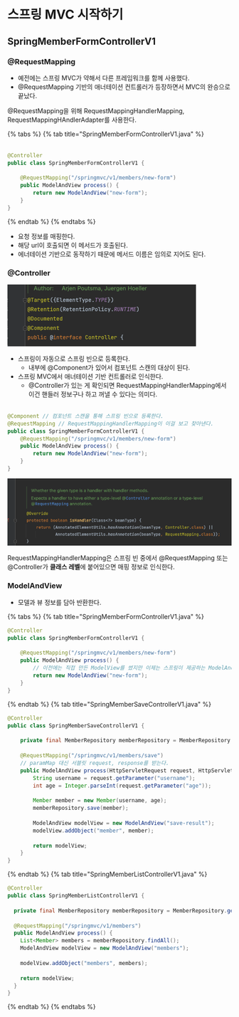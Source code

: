 # 스프링 MVC 시작하기

## SpringMemberFormControllerV1

### @RequestMapping

- 예전에는 스프링 MVC가 약해서 다른 프레임워크를 함께 사용했다.
- @RequestMapping 기반의 애너테이션 컨트롤러가 등장하면서 MVC의 완승으로 끝났다.

@RequestMapping을 위해 RequestMappingHandlerMapping, RequestMappingHAndlerAdapter를 사용한다.

{% tabs %} {% tab title="SpringMemberFormControllerV1.java" %}

```java

@Controller
public class SpringMemberFormControllerV1 {

    @RequestMapping("/springmvc/v1/members/new-form")
    public ModelAndView process() {
        return new ModelAndView("new-form");
    }
}
```

{% endtab %} {% endtabs %}

- 요청 정보를 매핑한다.
- 해당 url이 호출되면 이 메서드가 호출된다.
- 에너테이션 기반으로 동작하기 때문에 메서드 이름은 임의로 지어도 된다.

### @Controller

![](../../.gitbook/assets/kimyounghan-spring-mvc/05/screenshot%202022-02-15%20오후%208.40.33.png)

- 스프링이 자동으로 스프링 빈으로 등록한다.
    - 내부에 @Component가 있어서 컴포넌트 스캔의 대상이 된다.
- 스프링 MVC에서 애너테이션 기반 컨트롤러로 인식한다.
    - @Controller가 있는 게 확인되면 RequestMappingHandlerMapping에서 이건 핸들러 정보구나 하고 꺼낼 수 있다는 의미다.

```java

@Component // 컴포넌트 스캔을 통해 스프링 빈으로 등록한다.
@RequestMapping // RequestMappingHandlerMapping이 이걸 보고 찾아낸다.
public class SpringMemberFormControllerV1 {
    @RequestMapping("/springmvc/v1/members/new-form")
    public ModelAndView process() {
        return new ModelAndView("new-form");
    }
}
```

![](../../.gitbook/assets/kimyounghan-spring-mvc/05/screenshot%202022-02-15%20오후%208.48.53.png)

RequestMappingHandlerMapping은 스프링 빈 중에서 @RequestMapping 또는 @Controller가 **클래스 레벨**에 붙어있으면 매핑 정보로 인식한다.


### ModelAndView

- 모델과 뷰 정보를 담아 반환한다.

{% tabs %} {% tab title="SpringMemberFormControllerV1.java" %}

```java
@Controller
public class SpringMemberFormControllerV1 {

    @RequestMapping("/springmvc/v1/members/new-form")
    public ModelAndView process() {
        // 이전에는 직접 만든 ModelView를 썼지만 이제는 스프링이 제공하는 ModelAndView를 쓴다.
        return new ModelAndView("new-form");
    }
}
```

{% endtab %} {% tab title="SpringMemberSaveControllerV1.java" %}

```java
@Controller
public class SpringMemberSaveControllerV1 {

    private final MemberRepository memberRepository = MemberRepository.getInstance();

    @RequestMapping("/springmvc/v1/members/save")
    // paramMap 대신 서블릿 request, response를 받는다.
    public ModelAndView process(HttpServletRequest request, HttpServletResponse response) {
        String username = request.getParameter("username");
        int age = Integer.parseInt(request.getParameter("age"));

        Member member = new Member(username, age);
        memberRepository.save(member);

        ModelAndView modelView = new ModelAndView("save-result");
        modelView.addObject("member", member);

        return modelView;
    }
}
```

{% endtab %} {% tab title="SpringMemberListControllerV1.java" %}

```java
@Controller
public class SpringMemberListControllerV1 {

  private final MemberRepository memberRepository = MemberRepository.getInstance();

  @RequestMapping("/springmvc/v1/members")
  public ModelAndView process() {
    List<Member> members = memberRepository.findAll();
    ModelAndView modelView = new ModelAndView("members");

    modelView.addObject("members", members);

    return modelView;
  }
}
```

{% endtab %} {% endtabs %}

